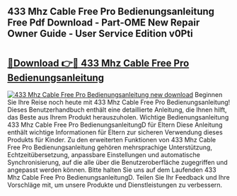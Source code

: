 ## 433 Mhz Cable Free Pro Bedienungsanleitung Free Pdf Download - Part-OME New Repair Owner Guide - User Service Edition v0Pti

# <h2><a href="http://df3z84.blite.top/?on=433+Mhz+Cable+Free+Pro+Bedienungsanleitung">🔗Download 👉🔴 433 Mhz Cable Free Pro Bedienungsanleitung</a></h2>

[![433 Mhz Cable Free Pro Bedienungsanleitung new download](https://i.imgur.com/lujVjoI.png)](http://df3z84.blite.top/?on=433+Mhz+Cable+Free+Pro+Bedienungsanleitung)
Beginnen Sie Ihre Reise noch heute mit 433 Mhz Cable Free Pro Bedienungsanleitung! Dieses Benutzerhandbuch enthält eine detaillierte Anleitung, die Ihnen hilft, das Beste aus Ihrem Produkt herauszuholen. Wichtige Bedienungsanleitung 433 Mhz Cable Free Pro BedienungsanleitungD für Eltern Diese Anleitung enthält wichtige Informationen für Eltern zur sicheren Verwendung dieses Produkts für Kinder. Zu den erweiterten Funktionen von 433 Mhz Cable Free Pro Bedienungsanleitung gehören mehrsprachige Unterstützung, Echtzeitübersetzung, anpassbare Einstellungen und automatische Synchronisierung, auf die alle über die Benutzeroberfläche zugegriffen und angepasst werden können. Bitte halten Sie uns auf dem Laufenden 433 Mhz Cable Free Pro BedienungsanleitungD. Teilen Sie Ihr Feedback und Ihre Vorschläge mit, um unsere Produkte und Dienstleistungen zu verbessern.
